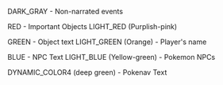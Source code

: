 DARK_GRAY - Non-narrated events

RED - Important Objects
LIGHT_RED (Purplish-pink)

GREEN - Object text
LIGHT_GREEN (Orange) - Player's name

BLUE - NPC Text
LIGHT_BLUE (Yellow-green) - Pokemon NPCs

DYNAMIC_COLOR4 (deep green) - Pokenav Text
